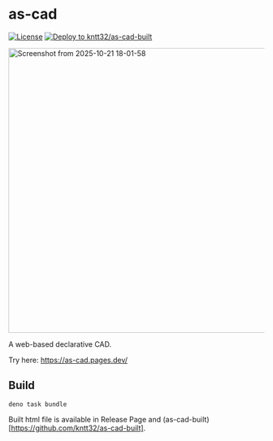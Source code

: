 # as-cad

[![License](https://img.shields.io/badge/License-MIT-blue)](https://github.com/kntt32/ferrum/blob/main/LICENSE)
[![Deploy to kntt32/as-cad-built](https://github.com/kntt32/as-cad/actions/workflows/deploy.yml/badge.svg)](https://github.com/kntt32/as-cad/actions/workflows/deploy.yml)

<img width="806" height="561" alt="Screenshot from 2025-10-21 18-01-58" src="https://github.com/user-attachments/assets/dab46d43-46bf-4f31-b0d0-15ac9b56e5ca" />

A web-based declarative CAD.

Try here: https://as-cad.pages.dev/

## Build

```
deno task bundle
```
Built html file is available in Release Page and (as-cad-built)[https://github.com/kntt32/as-cad-built].
